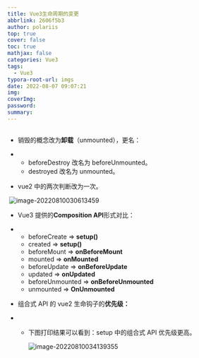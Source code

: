 ```yaml
---
title: Vue3生命周期的变更
abbrlink: 2606f5b3
author: polariis
top: true
cover: false
toc: true
mathjax: false
categories: Vue3
tags:
  - Vue3
typora-root-url: imgs
date: 2022-08-07 09:07:21
img:
coverImg:
password:
summary:
---
```


##

- 销毁的概念改为**卸载**（unmounted），更名：

- - beforeDestroy 改名为 beforeUnmounted。
  - destroyed 改名为 unmounted。

- vue2 中的两次判断改为一次。

​ ![image-20220810030613459](C:\Users\失频本人\Desktop\blog修改历史\blog\source_posts\image-20220810030613459.png)

- Vue3 提供的**Composition API**形式对比：

- - beforeCreate => **setup()**
  - created => **setup()**
  - beforeMount => **onBeforeMount**
  - mounted => **onMounted**
  - beforeUpdate => **onBeforeUpdate**
  - updated => **onUpdated**
  - beforeUnmounted => **onBeforeUnmounted**
  - unmounted => **OnUnmounted**

- 组合式 API 的 vue2 生命钩子的**优先级：**

- - 下图打印结果可以看到：setup 中的组合式 API 优先级更高。

    ![image-20220810034139355](C:\Users\失频本人\Desktop\blog修改历史\blog\source_posts\image-20220810034139355-16600741018631.png)
